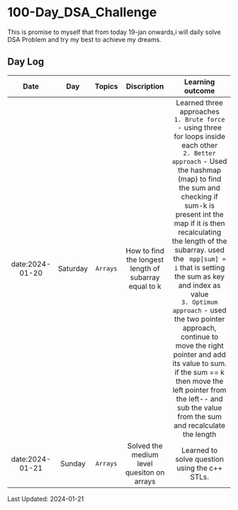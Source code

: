 # 100-Day_DSA_Challenge

This is promise to myself that from today 19-jan onwards,i will daily solve DSA Problem and try my best to achieve my dreams.

## Day Log

|      Date       |   Day    |  Topics  |                      Discription                      |                                                                                                                                                                                                                                                                                    Learning outcome                                                                                                                                                                                                                                                                                     |
| :-------------: | :------: | :------: | :---------------------------------------------------: | :-------------------------------------------------------------------------------------------------------------------------------------------------------------------------------------------------------------------------------------------------------------------------------------------------------------------------------------------------------------------------------------------------------------------------------------------------------------------------------------------------------------------------------------------------------------------------------------: |
| date:2024-01-20 | Saturday | `Arrays` | How to find the longest length of subarray equal to k | Learned three approaches <br>`1. Brute force` - using three for loops inside each other <br> `2. Better approach` - Used the hashmap (map) to find the sum and checking if sum-k is present int the map if it is then recalculating the length of the subarray. used the ` mpp[sum] = i` that is setting the sum as key and index as value <br>`3. Optimum approach` - used the two pointer approach, continue to move the right pointer and add its value to sum. if the sum == k then move the left pointer from the left-- and sub the value from the sum and recalculate the length |
| date:2024-01-21 |  Sunday  | `Arrays` |      Solved the medium level quesiton on arrays       |                                                                                                                                                                                                                                                                      Learned to solve question using the c++ STLs.                                                                                                                                                                                                                                                                      |

Last Updated: 2024-01-21
